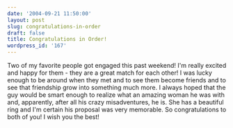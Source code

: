 ```yaml
---
date: '2004-09-21 11:50:00'
layout: post
slug: congratulations-in-order
draft: false
title: Congratulations in Order!
wordpress_id: '167'
---
```


Two of my favorite people got engaged this past weekend! I'm really excited and happy for them - they are a great match for each other! I was lucky enough to be around when they met and to see them become friends and to see that friendship grow into something much more. I always hoped that the guy would be smart enough to realize what an amazing woman he was with and, apparently, after all his crazy misadventures, he is. She has a beautiful ring and I'm certain his proposal was very memorable. So congratulations to both of you! I wish you the best!

